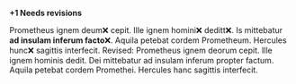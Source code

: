 **+1 Needs revisions**

Prometheus ignem deum❌ cepit. Ille ignem homini❌ deditt❌. Is mittebatur **ad insulam inferum facto**❌. 
Aquila petebat cordem Prometheum. Hercules hunc❌ sagittis interfecit.
Revised: Prometheus ignem deorum cepit. Ille ignem hominis dedit. Dei mittebatur ad insulam inferum propter factum. Aquila petebat cordem Promethei.
Hercules hanc sagittis interfecit.

